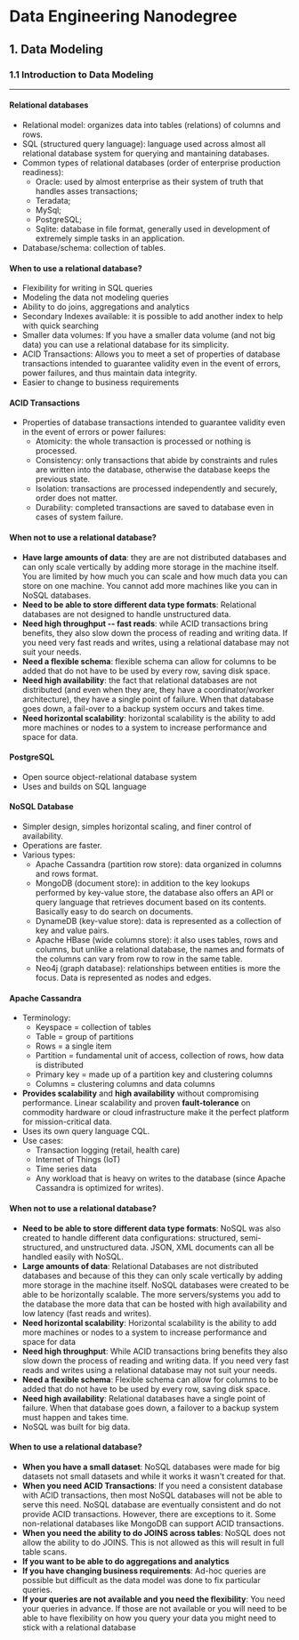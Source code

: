 # **Data Engineering Nanodegree**
## **1. Data Modeling**
### **1.1 Introduction to Data Modeling**
---
#### **Relational databases**
- Relational model: organizes data into tables (relations) of columns and rows.
- SQL (structured query language): language used across almost all relational database system for querying and mantaining databases.
- Common types of relational databases (order of enterprise production readiness):
  - Oracle: used by almost enterprise as their system of truth that handles asses transactions;
  - Teradata;
  - MySql;
  - PostgreSQL;
  - Sqlite: database in file format, generally used in development of extremely simple tasks in an application.
- Database/schema: collection of tables.

#### **When to use a relational database?**
- Flexibility for writing in SQL queries
- Modeling the data not modeling queries
- Ability to do joins, aggregations and analytics
- Secondary Indexes available: it is possible to add another index to help with quick searching
- Smaller data volumes: If you have a smaller data volume (and not big data) you can use a relational database for its simplicity.
- ACID Transactions: Allows you to meet a set of properties of database transactions intended to guarantee validity even in the event of errors, power failures, and thus maintain data integrity.
- Easier to change to business requirements

#### **ACID Transactions**
- Properties of database transactions intended to guarantee validity even in the event of errors or power failures:
  - Atomicity: the whole transaction is processed or nothing is processed.
  - Consistency: only transactions that abide by constraints and rules are written into the database, otherwise the database keeps the previous state.
  - Isolation: transactions are processed independently and securely, order does not matter.
  - Durability: completed transactions are saved to database even in cases of system failure.

#### **When not to use a relational database?**
- **Have large amounts of data**: they are are not distributed databases and can only scale vertically by adding more storage in the machine itself. You are limited by how much you can scale and how much data you can store on one machine. You cannot add more machines like you can in NoSQL databases.
- **Need to be able to store different data type formats**: Relational databases are not designed to handle unstructured data.
- **Need high throughput -- fast reads**: while ACID transactions bring benefits, they also slow down the process of reading and writing data. If you need very fast reads and writes, using a relational database may not suit your needs.
- **Need a flexible schema**: flexible schema can allow for columns to be added that do not have to be used by every row, saving disk space.
- **Need high availability**: the fact that relational databases are not distributed (and even when they are, they have a coordinator/worker architecture), they have a single point of failure. When that database goes down, a fail-over to a backup system occurs and takes time.
- **Need horizontal scalability**: horizontal scalability is the ability to add more machines or nodes to a system to increase performance and space for data.

#### **PostgreSQL**
- Open source object-relational database system
- Uses and builds on SQL language

#### **NoSQL Database**
- Simpler design, simples horizontal scaling, and finer control of availability.
- Operations are faster.
- Various types:
  - Apache Cassandra (partition row store): data organized in columns and rows format.
  - MongoDB (document store): in addition to the key lookups performed by key-value store, the database also offers an API or query language that retrieves document based on its contents. Basically easy to do search on documents.
  - DynameDB (key-value store): data is represented as a collection of key and value pairs.
  - Apache HBase (wide columns store): it also uses tables, rows and columns, but unlike a relational database, the names and formats of the columns can vary from row to row in the same table.
  - Neo4j (graph database): relationships between entities is more the focus. Data is represented as nodes and edges.

#### **Apache Cassandra**
- Terminology:
  - Keyspace = collection of tables
  - Table = group of partitions
  - Rows = a single item
  - Partition = fundamental unit of access, collection of rows, how data is distributed
  - Primary key = made up of a partition key and clustering columns
  - Columns = clustering columns and data columns
- **Provides scalability** and **high availability** without compromising performance. Linear scalability and proven **fault-tolerance** on commodity hardware or cloud infrastructure make it the perfect platform for mission-critical data.
- Uses its own query language CQL.
- Use cases:
  - Transaction logging (retail, health care)
  - Internet of Things (IoT)
  - Time series data
  - Any workload that is heavy on writes to the database (since Apache Cassandra is optimized for writes).

#### **When not to use a relational database?**
- **Need to be able to store different data type formats**: NoSQL was also created to handle different data configurations: structured, semi-structured, and unstructured data. JSON, XML documents can all be handled easily with NoSQL.
- **Large amounts of data**: Relational Databases are not distributed databases and because of this they can only scale vertically by adding more storage in the machine itself. NoSQL databases were created to be able to be horizontally scalable. The more servers/systems you add to the database the more data that can be hosted with high availability and low latency (fast reads and writes).
- **Need horizontal scalability**: Horizontal scalability is the ability to add more machines or nodes to a system to increase performance and space for data
- **Need high throughput**: While ACID transactions bring benefits they also slow down the process of reading and writing data. If you need very fast reads and writes using a relational database may not suit your needs.
- **Need a flexible schema**: Flexible schema can allow for columns to be added that do not have to be used by every row, saving disk space.
- **Need high availability**: Relational databases have a single point of failure. When that database goes down, a failover to a backup system must happen and takes time.
- NoSQL was built for big data.

#### **When to use a relational database?**
- **When you have a small dataset**: NoSQL databases were made for big datasets not small datasets and while it works it wasn't created for that.
- **When you need ACID Transactions**: If you need a consistent database with ACID transactions, then most NoSQL databases will not be able to serve this need. NoSQL database are eventually consistent and do not provide ACID transactions. However, there are exceptions to it. Some non-relational databases like MongoDB can support ACID transactions.
- **When you need the ability to do JOINS across tables**: NoSQL does not allow the ability to do JOINS. This is not allowed as this will result in full table scans.
- **If you want to be able to do aggregations and analytics**
- **If you have changing business requirements**: Ad-hoc queries are possible but difficult as the data model was done to fix particular queries.
- **If your queries are not available and you need the flexibility**: You need your queries in advance. If those are not available or you will need to be able to have flexibility on how you query your data you might need to stick with a relational database

<script type="text/javascript" src="http://cdn.mathjax.org/mathjax/latest/MathJax.js?config=TeX-AMS-MML_HTMLorMML"></script>
<script type="text/x-mathjax-config">
MathJax.Hub.Config({ tex2jax: {inlineMath: [['$', '$']]}, messageStyle: "none" });
</script>